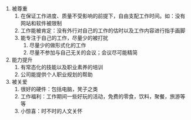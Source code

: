 1. 被尊重
	1. 在保证工作进度、质量不受影响的前提下，自由支配工作时间。如：没有网站和软件被限制
	1. 工作能被肯定：没有外行对自己的工作的估时以及工作内容进行指手画脚
	1. 能专注于自己的工作，尽量少的被打扰
		1. 尽量少的做形式化的工作
		1. 尽量不参加与自己无关的会议；会议尽可能精简
1. 能力提升
	1. 有常态化的技能以及职业素养的培训
	1. 公司能提供个人职业规划的帮助
1. 被关爱
	1. 很好的硬件：包括电脑，凳子之类
	1. 工作福利：工作期间一些好玩的活动，免费的零食，饮料，聚餐，旅游等等
	1. 小惊喜：时不时的人文关怀
